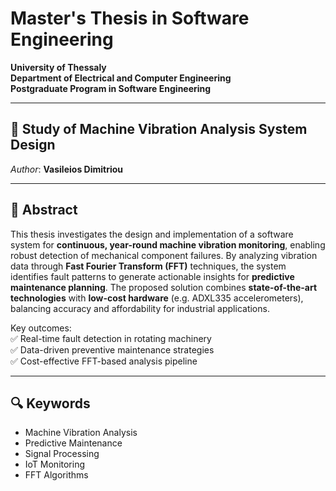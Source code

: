 # Master's Thesis in Software Engineering  

**University of Thessaly**  
**Department of Electrical and Computer Engineering**  
**Postgraduate Program in Software Engineering**  

---

## 📄 Study of Machine Vibration Analysis System Design  
*Author*: **Vasileios Dimitriou**   

---

## 📌 Abstract  
This thesis investigates the design and implementation of a software system for **continuous, year-round machine vibration monitoring**, enabling robust detection of mechanical component failures. By analyzing vibration data through **Fast Fourier Transform (FFT)** techniques, the system identifies fault patterns to generate actionable insights for **predictive maintenance planning**. The proposed solution combines **state-of-the-art technologies** with **low-cost hardware** (e.g. ADXL335 accelerometers), balancing accuracy and affordability for industrial applications.  

Key outcomes:  
✅ Real-time fault detection in rotating machinery  
✅ Data-driven preventive maintenance strategies  
✅ Cost-effective FFT-based analysis pipeline  

---

## 🔍 Keywords  
- Machine Vibration Analysis  
- Predictive Maintenance  
- Signal Processing  
- IoT Monitoring
- FFT Algorithms
